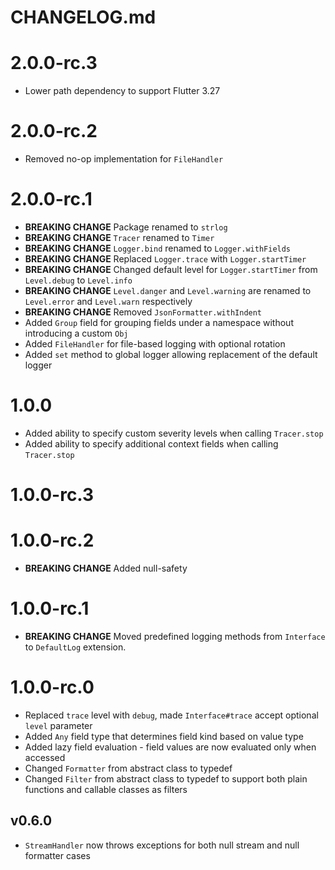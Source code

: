 # CHANGELOG.md

# 2.0.0-rc.3

- Lower path dependency to support Flutter 3.27

# 2.0.0-rc.2

- Removed no-op implementation for `FileHandler`

# 2.0.0-rc.1

- **BREAKING CHANGE** Package renamed to `strlog`
- **BREAKING CHANGE** `Tracer` renamed to `Timer`
- **BREAKING CHANGE** `Logger.bind` renamed to `Logger.withFields`
- **BREAKING CHANGE** Replaced `Logger.trace` with `Logger.startTimer`
- **BREAKING CHANGE** Changed default level for `Logger.startTimer` from `Level.debug` to `Level.info`
- **BREAKING CHANGE** `Level.danger` and `Level.warning` are renamed to `Level.error` and `Level.warn` respectively
- **BREAKING CHANGE** Removed `JsonFormatter.withIndent`
- Added `Group` field for grouping fields under a namespace without introducing a custom `Obj`
- Added `FileHandler` for file-based logging with optional rotation
- Added `set` method to global logger allowing replacement of the default logger

# 1.0.0

- Added ability to specify custom severity levels when calling `Tracer.stop`
- Added ability to specify additional context fields when calling `Tracer.stop`

# 1.0.0-rc.3

# 1.0.0-rc.2

- **BREAKING CHANGE** Added null-safety

# 1.0.0-rc.1

- **BREAKING CHANGE** Moved predefined logging methods from `Interface` to `DefaultLog` extension.

# 1.0.0-rc.0

- Replaced `trace` level with `debug`, made `Interface#trace` accept optional `level` parameter
- Added `Any` field type that determines field kind based on value type
- Added lazy field evaluation - field values are now evaluated only when accessed
- Changed `Formatter` from abstract class to typedef
- Changed `Filter` from abstract class to typedef
  to support both plain functions and callable classes as filters

## v0.6.0

- `StreamHandler` now throws exceptions for both null stream and null formatter cases
